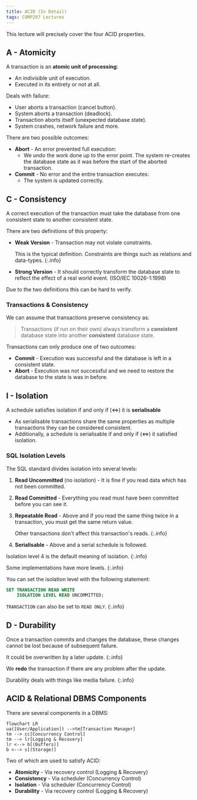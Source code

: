 ```yaml
---
title: ACID (In Detail)
tags: COMP207 Lectures
---
```

This lecture will precisely cover the four ACID properties.

## A - Atomicity
A transaction is an **atomic unit of processing**:

* An indivisible unit of execution.
* Executed in its entirety or not at all.

Deals with failure:

* User aborts a transaction (cancel button).
* System aborts a transaction (deadlock).
* Transaction aborts itself (unexpected database state).
* System crashes, network failure and more.

There are two possible outcomes:

* **Abort** - An error prevented full execution:
	* We undo the work done up to the error point. The system re-creates the database state as it was before the start of the aborted transaction.
* **Commit** - No error and the entire transaction executes:
	* The system is updated correctly.
	
## C - Consistency
A correct execution of the transaction must take the database from one consistent state to another consistent state. 

There are two definitions of this property:

* **Weak Version** - Transaction may not violate constraints.
	
	This is the typical definition. Constraints are things such as relations and data-types.
	{:.info}
* **Strong Version** - It should correctly transform the database state to reflect the effect of a real world event. (ISO/IEC 10026-1:1998)
	
Due to the two definitions this can be hard to verify.

### Transactions & Consistency
We can assume that transactions preserve consistency as:

> Transactions (if run on their own) always transform a **consistent** database state into another  **consistent** database state.

Transactions can only produce one of two outcomes:

* **Commit** - Execution was successful and the database is left in a consistent state.
* **Abort** - Execution was not successful and we need to restore the database to the state is was in before.

## I - Isolation
A schedule satisfies isolation if and only if ($\iff$) it is **serialisable**

* As serialisable transactions share the same properties as multiple transactions they can be considered consistent.
* Additionally, a schedule is serialisable if and only if ($\iff$) it satisfied isolation.

### SQL Isolation Levels
The SQL standard divides isolation into several levels:

1. **Read Uncommitted** (no isolation) - It is fine if you read data which has not been committed.
1. **Read Committed** - Everything you read must have been committed before you can see it.
1. **Repeatable Read** - Above and if you read the same thing twice in a transaction, you must get the same return value.

	Other transactions don't affect this transaction's reads.
	{:.info}
1. **Serialisable** - Above and a serial schedule is followed.

Isolation level 4 is the default meaning of isolation.
{:.info}

Some implementations have more levels.
{:.info}

You can set the isolation level with the following statement:

```sql
SET TRANSACTION READ WRITE
	ISOLATION LEVEL READ UNCOMMITTED;
```

`TRANSACTION` can also be set to `READ ONLY`.
{:.info}

## D - Durability
Once a transaction commits and changes the database, these changes cannot be lost because of subsequent failure.

It could be overwritten by a later update.
{:.info}

We **redo** the transaction if there are any problem after the update.

Durability deals with things like media failure.
{:.info}

## ACID & Relational DBMS Components
There are several components in a DBMS:

```mermaid
flowchart LR
ua([User/Application]) -->tm[Transaction Manager]
tm --> cc[Concurrency Control]
tm --> lr[Logging & Recovery]
lr <--> b[(Buffers)]
b <--> s[(Storage)]
```

Two of which are used  to satisfy ACID:

* **Atomicity** - Via recovery control (Logging & Recovery)
* **Consistency** - Via scheduler (Concurrency Control)
* **Isolation** - Via scheduler (Concurrency Control)
* **Durability** - Via recovery control (Logging & Recovery)